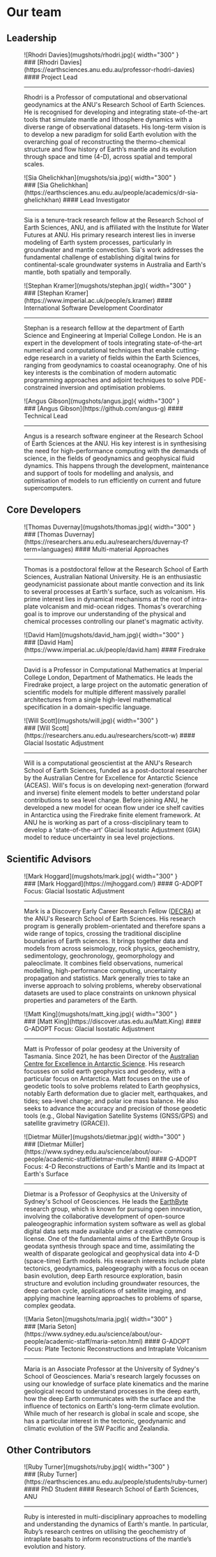# Our team

## Leadership
<div class="bio-grid" markdown>
<figure class="bio" markdown>
![Rhodri Davies](mugshots/rhodri.jpg){ width="300" }
<figcaption markdown>### [Rhodri Davies](https://earthsciences.anu.edu.au/professor-rhodri-davies)
#### Project Lead

---

Rhodri is a Professor of computational and observational geodynamics at the ANU's Research School of Earth Sciences. He is recognised for developing and integrating state-of-the-art tools that simulate mantle and lithosphere dynamics with a diverse range of observational datasets. His long-term vision is to develop a new paradigm for solid Earth evolution with the overarching goal of reconstructing the thermo-chemical structure and flow history of Earth’s mantle and its evolution through space and time (4-D), across spatial and temporal scales.
</figcaption>
</figure>

<figure class="bio" markdown>
![Sia Ghelichkhan](mugshots/sia.jpg){ width="300" }
<figcaption markdown>### [Sia Ghelichkhan](https://earthsciences.anu.edu.au/people/academics/dr-sia-ghelichkhan)
#### Lead Investigator

---

Sia is a tenure-track research fellow at the Research School of Earth Sciences, ANU, and is affiliated with the Institute for Water Futures at ANU. His primary research interest lies in inverse modeling of Earth system processes, particularly in groundwater and mantle convection. Sia's work addresses the fundamental challenge of establishing digital twins for continental-scale groundwater systems in Australia and Earth's mantle, both spatially and temporally.
</figcaption>
</figure>

<figure class="bio" markdown>
![Stephan Kramer](mugshots/stephan.jpg){ width="300" }
<figcaption markdown>### [Stephan Kramer](https://www.imperial.ac.uk/people/s.kramer)
#### International Software Development Coordinator

---

Stephan is a research felllow at the department of Earth Science and Engineering at Imperial College London. He is an expert in the development of tools integrating state-of-the-art numerical and computational techniques that enable cutting-edge research in a variety of fields within the Earth Sciences, ranging from geodynamics to coastal oceanography. One of his key interests is the combination of modern automatic programming approaches and adjoint techniques to solve PDE-constrained inversion and optimisation problems.
</figcaption>
</figure>

<figure class="bio" markdown>
![Angus Gibson](mugshots/angus.jpg){ width="300" }
<figcaption markdown>### [Angus Gibson](https://github.com/angus-g)
#### Technical Lead

---

Angus is a research software engineer at the Research School of Earth Sciences at the ANU. His key interest is in synthesising the need for high-performance computing with the demands of science, in the fields of geodynamics and geophysical fluid dynamics. This happens through the development, maintenance and support of tools for modelling and analysis, and optimisation of models to run efficiently on current and future supercomputers.
</figcaption>
</figure>
</div>

## Core Developers

<div class="bio-grid" markdown>
<figure class="bio" markdown>
![Thomas Duvernay](mugshots/thomas.jpg){ width="300" }
<figcaption markdown>### [Thomas Duvernay](https://researchers.anu.edu.au/researchers/duvernay-t?term=languages)
#### Multi-material Approaches

---

Thomas is a postdoctoral fellow at the Research School of Earth Sciences, Australian National University. He is an enthusiastic geodynamicist passionate about mantle convection and its link to several processes at Earth's surface, such as volcanism. His prime interest lies in dynamical mechanisms at the root of intra-plate volcanism and mid-ocean ridges. Thomas's overarching goal is to improve our understanding of the physical and chemical processes controlling our planet's magmatic activity.
</figcaption>
</figure>

<figure class="bio" markdown>
![David Ham](mugshots/david_ham.jpg){ width="300" }
<figcaption markdown>### [David Ham](https://www.imperial.ac.uk/people/david.ham)
#### Firedrake

---

David is a Professor in Computational Mathematics at Imperial College London, Department of Mathematics. He leads the Firedrake project, a large project on the automatic generation of scientific models for multiple different massively parallel architectures from a single high-level mathematical specification in a domain-specific language.
</figcaption>
</figure>

<figure class="bio" markdown>
![Will Scott](mugshots/will.jpg){ width="300" }
<figcaption markdown>### [Will Scott](https://researchers.anu.edu.au/researchers/scott-w)
#### Glacial Isostatic Adjustment

---

Will is a computational geoscientist at the ANU's Research School of Earth Sciences, funded as a post-doctoral researcher by the Australian Centre for Excellence for Antarctic Science (ACEAS). Will's focus is on developing next-generation (forward and inverse) finite element models to better understand polar contributions to sea level change. Before joining ANU, he developed a new model for ocean flow under ice shelf cavities in Antarctica using the Firedrake finite element framework. At ANU he is working as part of a cross-disciplinary team to develop a 'state-of-the-art' Glacial Isostatic Adjustment (GIA) model to reduce uncertainty in sea level projections.
</figcaption>
</figure>
</div>

## Scientific Advisors

<div class="bio-grid" markdown>
<figure class="bio" markdown>
![Mark Hoggard](mugshots/mark.jpg){ width="300" }
<figcaption markdown>### [Mark Hoggard](https://mjhoggard.com/)
#### G-ADOPT Focus: Glacial Isostatic Adjustment

---

Mark is a Discovery Early Career Research Fellow ([DECRA](https://www.arc.gov.au/funding-research/funding-schemes/discovery-program/discovery-early-career-researcher-award-decra)) at the ANU's Research School of Earth Sciences. His research program is generally problem-orientated and therefore spans a wide range of topics, crossing the traditional discipline boundaries of Earth sciences. It brings together data and models from across seismology, rock physics, geochemistry, sedimentology, geochronology, geomorphology and paleoclimate. It combines field observations, numerical modelling, high-performance computing, uncertainty propagation and statistics. Mark generally tries to take an inverse approach to solving problems, whereby observational datasets are used to place constraints on unknown physical properties and parameters of the Earth.
</figcaption>
</figure>

<figure class="bio" markdown>
![Matt King](mugshots/matt_king.jpg){ width="300" }
<figcaption markdown>### [Matt King](https://discover.utas.edu.au/Matt.King)
#### G-ADOPT Focus: Glacial Isostatic Adjustment

---

Matt is Professor of polar geodesy at the University of Tasmania. Since 2021, he has been Director of the [Australian Centre for Excellence in Antarctic Science](https://antarctic.org.au/). His research focusses on solid earth geophysics and geodesy, with a particular focus on Antarctica. Matt focuses on the use of geodetic tools to solve problems related to Earth geophysics, notably Earth deformation due to glacier melt, earthquakes, and tides; sea-level change; and polar ice mass balance. He also seeks to advance the accuracy and precision of those geodetic tools (e.g., Global Navigation Satellite Systems (GNSS/GPS) and satellite gravimetry (GRACE)).
</figcaption>
</figure>

<figure class="bio" markdown>
![Dietmar Müller](mugshots/dietmar.jpg){ width="300" }
<figcaption markdown>### [Dietmar Müller](https://www.sydney.edu.au/science/about/our-people/academic-staff/dietmar-muller.html)
#### G-ADOPT Focus: 4-D Reconstructions of Earth's Mantle and its Impact at Earth's Surface

---

Dietmar is a Professor of Geophysics at the University of Sydney's School of Geosciences. He leads the [EarthByte](https://www.earthbyte.org/) research group, which is known for pursuing open innovation, involving the collaborative development of open-source paleogeographic information system software as well as global digital data sets made available under a creative commons license. One of the fundamental aims of the EarthByte Group is geodata synthesis through space and time, assimilating the wealth of disparate geological and geophysical data into 4-D (space-time) Earth models. His research interests include plate tectonics, geodynamics, paleogeography with a focus on ocean basin evolution, deep Earth resource exploration, basin structure and evolution including groundwater resources, the deep carbon cycle, applications of satellite imaging, and applying machine learning approaches to problems of sparse, complex geodata.
</figcaption>
</figure>

<figure class="bio" markdown>
![Maria Seton](mugshots/maria.jpg){ width="300" }
<figcaption markdown>### [Maria Seton](https://www.sydney.edu.au/science/about/our-people/academic-staff/maria-seton.html)
#### G-ADOPT Focus: Plate Tectonic Reconstructions and Intraplate Volcanism

---

Maria is an Associate Professor at the University of Sydney's School of Geosciences. Maria's research largely focusses on using our knowledge of surface plate kinematics and the marine geological record to understand processes in the deep earth, how the deep Earth communicates with the surface and the influence of tectonics on Earth's long-term climate evolution. While much of her research is global in scale and scope, she has a particular interest in the tectonic, geodynamic and climatic evolution of the SW Pacific and Zealandia.
</figcaption>
</figure>
</div>

## Other Contributors

<div class="bio-grid" markdown>
<figure class="bio" markdown>
![Ruby Turner](mugshots/ruby.jpg){ width="300" }
<figcaption markdown>### [Ruby Turner](https://earthsciences.anu.edu.au/people/students/ruby-turner)
#### PhD Student
#### Research School of Earth Sciences, ANU

---

Ruby is interested in multi-disciplinary approaches to modelling and understanding the dynamics of Earth's mantle. In particular, Ruby’s research centres on utilising the geochemistry of intraplate basalts to inform reconstructions of the mantle’s evolution and history.
</figcaption>
</figure>
</div>

